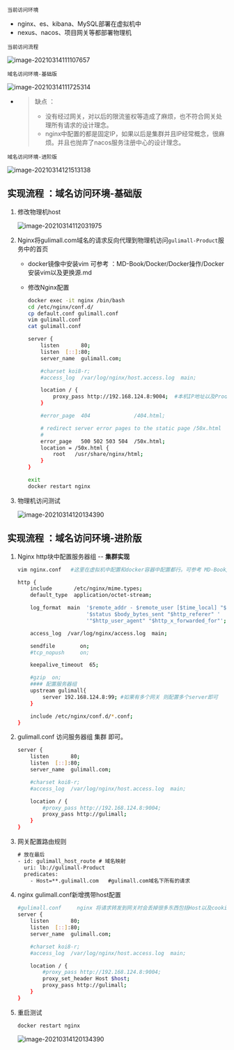 `当前访问环境`

* nginx、es、kibana、MySQL部署在虚拟机中
* nexus、nacos、项目网关等都部署物理机

`当前访问流程`

![image-20210314111107657](第九章-域名访问环境.assets/image-20210314111107657.png)



`域名访问环境-基础版`

![image-20210314111725314](第九章-域名访问环境.assets/image-20210314111725314.png)

* > 缺点 ： 
	>
	> * 没有经过网关，对以后的限流鉴权等造成了麻烦，也不符合网关处理所有请求的设计理念。
	> * nginx中配置的都是固定IP，如果以后是集群并且IP经常概念，很麻烦。并且也抛弃了nacos服务注册中心的设计理念。





`域名访问环境-进阶版`

![image-20210314121513138](第九章-域名访问环境.assets/image-20210314121513138.png)









## 实现流程  ：域名访问环境-基础版

1. 修改物理机host

	![image-20210314112031975](第九章-域名访问环境.assets/image-20210314112031975.png)

2. Nginx将gulimall.com域名的请求反向代理到物理机访问`gulimall-Product`服务中的首页

	* docker镜像中安装vim 可参考 ：MD-Book/Docker/Docker操作/Docker安装vim以及更换源.md

	* 修改Nginx配置

		```bash
		docker exec -it nginx /bin/bash
		cd /etc/nginx/conf.d/
		cp default.conf gulimall.conf
		vim gulimall.conf 
		cat gulimall.conf 
		```

		```bash
		server {
		    listen       80;
		    listen  [::]:80;
		    server_name  gulimall.com;
		
		    #charset koi8-r;
		    #access_log  /var/log/nginx/host.access.log  main;
		
		    location / {
		        proxy_pass http://192.168.124.8:9004;  #本机IP地址以及Product微服务端口 
		    }
		
		    #error_page  404              /404.html;
		
		    # redirect server error pages to the static page /50x.html
		    #
		    error_page   500 502 503 504  /50x.html;
		    location = /50x.html {
		        root   /usr/share/nginx/html;
		    }
		}
		```

		```bash
		exit
		docker restart nginx
		```

3. 物理机访问测试

	![image-20210314120134390](第九章-域名访问环境.assets/image-20210314120134390.png)





## 实现流程  ：域名访问环境-进阶版

1. Nginx http块中配置服务器组  --  **集群实现**

	```bash
	vim nginx.conf   #这里在虚拟机中配置和docker容器中配置都行。可参考 MD-Book/Docker/第九章-Docker安装Nginx.md
	```

	```bash
	http {
	    include       /etc/nginx/mime.types;
	    default_type  application/octet-stream;
	
	    log_format  main  '$remote_addr - $remote_user [$time_local] "$request" '
	                      '$status $body_bytes_sent "$http_referer" '
	                      '"$http_user_agent" "$http_x_forwarded_for"';
	
	    access_log  /var/log/nginx/access.log  main;
	
	    sendfile        on;
	    #tcp_nopush     on;
	
	    keepalive_timeout  65;
	
	    #gzip  on;
	    #### 配置服务器组
	    upstream gulimall{
	        server 192.168.124.8:99; #如果有多个网关 则配置多个server即可
	    }   
	
	    include /etc/nginx/conf.d/*.conf;
	}
	```

2. gulimall.conf 访问服务器组 集群 即可。

	```bash
	server {
	    listen       80;
	    listen  [::]:80;
	    server_name  gulimall.com;
	
	    #charset koi8-r;
	    #access_log  /var/log/nginx/host.access.log  main;
	
	    location / {
	        #proxy_pass http://192.168.124.8:9004;   
	        proxy_pass http://gulimall;
	    }
	}
	```

3. 网关配置路由规则

	```xml
	# 放在最后
	- id: gulimall_host_route # 域名映射
	  uri: lb://gulimall-Product
	  predicates:
	  	- Host=**.gulimall.com   #gulimall.com域名下所有的请求
	```

4. nginx  gulimall.conf新增携带host配置

	```bash
	#gulimall.conf     nginx 将请求转发到网关时会丢掉很多东西包括Host以及cookie等。导致网关在收到反向代理请求后无法处理无host的请求
	server {
	    listen       80;
	    listen  [::]:80;
	    server_name  gulimall.com;
	
	    #charset koi8-r;
	    #access_log  /var/log/nginx/host.access.log  main;
	
	    location / {
	        #proxy_pass http://192.168.124.8:9004;   
	        proxy_set_header Host $host;
	        proxy_pass http://gulimall;
	    }
	}
	```

	

5. 重启测试

	```bash
	docker restart nginx
	```

	![image-20210314120134390](第九章-域名访问环境.assets/image-20210314120134390.png)

